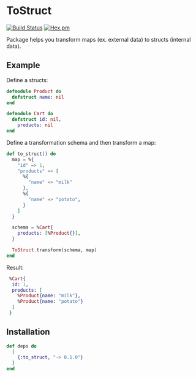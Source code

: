 # ToStruct

[![Build Status](https://api.travis-ci.org/chugunov/to_struct.svg?branch=master)](https://travis-ci.org/chugunov/to_struct)
[![Hex.pm](https://img.shields.io/hexpm/v/to_struct.svg)](https://hex.pm/packages/to_struct)

Package helps you transform maps (ex. external data) to structs (internal data).

## Example

Define a structs:

```elixir
defmodule Product do
  defstruct name: nil
end

defmodule Cart do
  defstruct id: nil,
    products: nil
end
```

Define a transformation schema and then transform a map:

```elixir
def to_struct() do
  map = %{
    "id" => 1,
    "products" => [
      %{
        "name" => "milk"
      },
      %{
        "name" => "potato",
      }
    ]
  }

  schema = %Cart{
    products: [%Product{}],
  }

  ToStruct.transform(schema, map)
end
```

Result: 

```elixir
 %Cart{
  id: 1,
  products: [
    %Product{name: "milk"},
    %Product{name: "potato"}
  ]
 }
```

## Installation

```elixir
def deps do
  [
    {:to_struct, "~> 0.1.0"}
  ]
end
```

